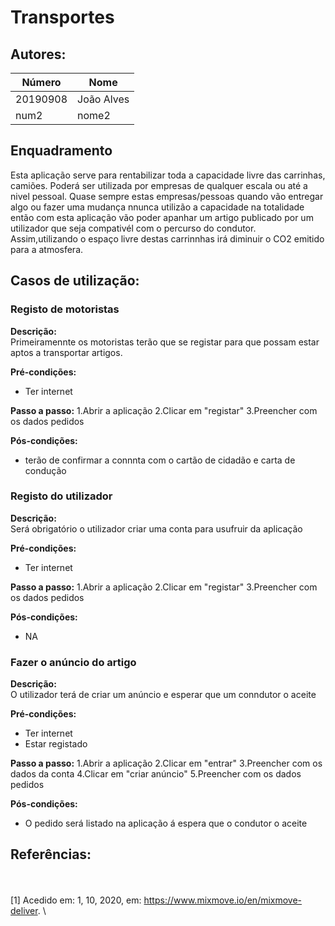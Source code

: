 # Transportes



## Autores:

| Número | Nome |
|--------|------|
|  20190908 | João Alves |
|  num2  | nome2 |

## Enquadramento
Esta aplicação serve para rentabilizar toda a capacidade livre das carrinhas, camiões. Poderá ser utilizada por empresas de qualquer escala ou até a nivel pessoal.
Quase sempre estas empresas/pessoas quando vão entregar algo ou fazer uma mudança nnunca utilizão a capacidade na totalidade então com esta aplicação vão poder apanhar um artigo publicado por um utilizador que seja compativél com o percurso do condutor.
Assim,utilizando o espaço livre destas carrinnhas  irá diminuir o CO2 emitido para a atmosfera.

## Casos de utilização:

### Registo de motoristas
**Descrição:** \
Primeiramennte os motoristas terão que se registar para que possam estar aptos a transportar artigos.

**Pré-condições:**
- Ter internet 

**Passo a passo:**
1.Abrir a aplicação
2.Clicar em "registar"
3.Preencher com os dados pedidos

**Pós-condições:**
- terão de confirmar a connnta com o cartão de cidadão e carta de condução 

### Registo  do utilizador
**Descrição:** \
Será obrigatório o utilizador criar uma conta para usufruir da aplicação

**Pré-condições:**
- Ter internet 

**Passo a passo:**
1.Abrir a aplicação
2.Clicar em "registar"
3.Preencher com os dados pedidos

**Pós-condições:**
- NA

### Fazer o anúncio do artigo
**Descrição:** \
O utilizador terá de criar um anúncio e esperar que um conndutor o aceite 

**Pré-condições:**
- Ter internet
- Estar registado

**Passo a passo:**
1.Abrir a aplicação
2.Clicar em "entrar"
3.Preencher com os dados da conta
4.Clicar em "criar anúncio"
5.Preencher com os dados pedidos

**Pós-condições:**
- O pedido será listado na aplicação á espera que o condutor o aceite

## Referências:
\
\
[1] Acedido em: 1, 10, 2020, em: https://www.mixmove.io/en/mixmove-deliver. \

